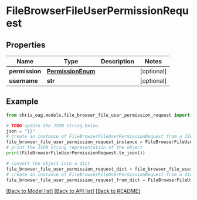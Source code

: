 # FileBrowserFileUserPermissionRequest


## Properties

Name | Type | Description | Notes
------------ | ------------- | ------------- | -------------
**permission** | [**PermissionEnum**](PermissionEnum.md) |  | [optional] 
**username** | **str** |  | [optional] 

## Example

```python
from chris_oag.models.file_browser_file_user_permission_request import FileBrowserFileUserPermissionRequest

# TODO update the JSON string below
json = "{}"
# create an instance of FileBrowserFileUserPermissionRequest from a JSON string
file_browser_file_user_permission_request_instance = FileBrowserFileUserPermissionRequest.from_json(json)
# print the JSON string representation of the object
print(FileBrowserFileUserPermissionRequest.to_json())

# convert the object into a dict
file_browser_file_user_permission_request_dict = file_browser_file_user_permission_request_instance.to_dict()
# create an instance of FileBrowserFileUserPermissionRequest from a dict
file_browser_file_user_permission_request_from_dict = FileBrowserFileUserPermissionRequest.from_dict(file_browser_file_user_permission_request_dict)
```
[[Back to Model list]](../README.md#documentation-for-models) [[Back to API list]](../README.md#documentation-for-api-endpoints) [[Back to README]](../README.md)


